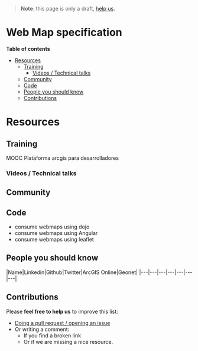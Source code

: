 > **Note**: this page is only a draft, [help us](#contributions).

# Web Map specification
<!-- START doctoc generated TOC please keep comment here to allow auto update -->
<!-- DON'T EDIT THIS SECTION, INSTEAD RE-RUN doctoc TO UPDATE -->
**Table of contents**

- [Resources](#resources)
  - [Training](#training)
    - [Videos / Technical talks](#videos--technical-talks)
  - [Community](#community)
  - [Code](#code)
  - [People you should know](#people-you-should-know)
  - [Contributions](#contributions)

<!-- END doctoc generated TOC please keep comment here to allow auto update -->

# Resources
## Training
MOOC Plataforma arcgis para desarrolladores

### Videos / Technical talks
## Community
## Code
* consume webmaps using dojo
* consume webmaps using Angular
* consume webmaps using leaflet


## People you should know
|Name|Linkedin|Github|Twitter|ArcGIS Online|Geonet|
|---|---|---|---|---|---|---|

## Contributions
Please **feel free to help us** to improve this list:

* [Doing a pull request / opening an issue](https://github.com/hhkaos/awesome-arcgis#contributions)
* Or writing a comment:
  * If you find a broken link
  * Or if we are missing a nice resource.
